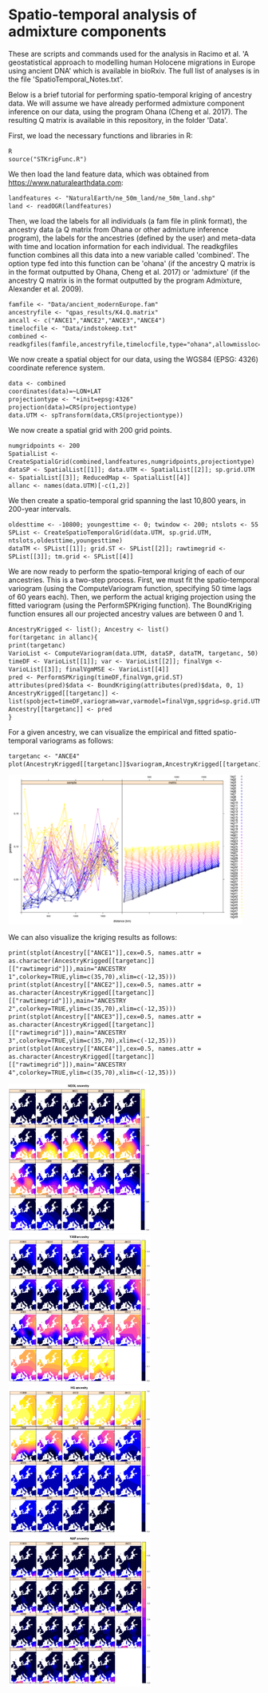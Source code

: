 # Spatio-temporal analysis of admixture components

These are scripts and commands used for the analysis in Racimo et al. 'A geostatistical approach to modelling human Holocene
migrations in Europe using ancient DNA' which is available in bioRxiv. The full list of analyses is in the file 'SpatioTemporal_Notes.txt'.

Below is a brief tutorial for performing spatio-temporal kriging of ancestry data. We will assume we have already performed admixture component inference on our data, using the program Ohana (Cheng et al. 2017). The resulting Q matrix is available in this repository, in the folder 'Data'.

First, we load the necessary functions and libraries in R:

```
R
source("STKrigFunc.R")
```

We then load the land feature data, which was obtained from https://www.naturalearthdata.com:

```
landfeatures <- "NaturalEarth/ne_50m_land/ne_50m_land.shp"
land <- readOGR(landfeatures)
```

Then, we load the labels for all individuals (a fam file in plink format), the ancestry data (a Q matrix from Ohana or other admixture inference program), the labels for the ancestries (defined by the user) and meta-data with time and location information for each individual. The readkgfiles function combines all this data into a new variable called 'combined'. The option type fed into this function can be 'ohana' (if the ancestry Q matrix is in the format outputted by Ohana, Cheng et al. 2017) or 'admixture' (if the ancestry Q matrix is in the format outputted by the program Admixture, Alexander et al. 2009).

```
famfile <- "Data/ancient_modernEurope.fam"
ancestryfile <- "qpas_results/K4.Q.matrix"
ancall <- c("ANCE1","ANCE2","ANCE3","ANCE4")
timelocfile <- "Data/indstokeep.txt"
combined <- readkgfiles(famfile,ancestryfile,timelocfile,type="ohana",allowmissloc=TRUE,oldesttime=13000,minlat=35,maxlat=72,minlon=-20,maxlon=80)
```

We now create a spatial object for our data, using the WGS84 (EPSG: 4326) coordinate reference system.

```
data <- combined
coordinates(data)=~LON+LAT
projectiontype <- "+init=epsg:4326"
projection(data)=CRS(projectiontype)
data.UTM <- spTransform(data,CRS(projectiontype))
```

We now create a spatial grid with 200 grid points.

```
numgridpoints <- 200
SpatialList <- CreateSpatialGrid(combined,landfeatures,numgridpoints,projectiontype)
dataSP <- SpatialList[[1]]; data.UTM <- SpatialList[[2]]; sp.grid.UTM <- SpatialList[[3]]; ReducedMap <- SpatialList[[4]]
allanc <- names(data.UTM)[-c(1,2)]
```

We then create a spatio-temporal grid spanning the last 10,800 years, in 200-year intervals.

```
oldesttime <- -10800; youngesttime <- 0; twindow <- 200; ntslots <- 55
SPList <- CreateSpatioTemporalGrid(data.UTM, sp.grid.UTM, ntslots,oldesttime,youngesttime)
dataTM <- SPList[[1]]; grid.ST <- SPList[[2]]; rawtimegrid <- SPList[[3]]; tm.grid <- SPList[[4]]
```


We are now ready to perform the spatio-temporal kriging of each of our ancestries. This is a two-step process. First, we must fit the spatio-temporal variogram (using the ComputeVariogram function, specifying 50 time lags of 60 years each). Then, we perform the actual kriging projection using the fitted variogram (using the PerformSPKriging function). The BoundKriging function ensures all our projected ancestry values are between 0 and 1.

```
AncestryKrigged <- list(); Ancestry <- list()
for(targetanc in allanc){
print(targetanc)
VarioList <- ComputeVariogram(data.UTM, dataSP, dataTM, targetanc, 50)
timeDF <- VarioList[[1]]; var <- VarioList[[2]]; finalVgm <- VarioList[[3]]; finalVgmMSE <- VarioList[[4]]
pred <- PerformSPKriging(timeDF,finalVgm,grid.ST)
attributes(pred)$data <- BoundKriging(attributes(pred)$data, 0, 1)
AncestryKrigged[[targetanc]] <- list(spobject=timeDF,variogram=var,varmodel=finalVgm,spgrid=sp.grid.UTM,tmgrid=tm.grid,rawtimegrid=rawtimegrid,pred=pred)
Ancestry[[targetanc]] <- pred
}
```

For a given ancestry, we can visualize the empirical and fitted spatio-temporal variograms as follows:

```
targetanc <- "ANCE4"
plot(AncestryKrigged[[targetanc]]$variogram,AncestryKrigged[[targetanc]]$varmodel,map=F,all=T)
```

<img src="https://github.com/FerRacimo/STAdmix/blob/master/Variogram_YAM.png" height="300">

We can also visualize the kriging results as follows:

```
print(stplot(Ancestry[["ANCE1"]],cex=0.5, names.attr = as.character(AncestryKrigged[[targetanc]][["rawtimegrid"]]),main="ANCESTRY 1",colorkey=TRUE,ylim=c(35,70),xlim=c(-12,35)))
print(stplot(Ancestry[["ANCE2"]],cex=0.5, names.attr = as.character(AncestryKrigged[[targetanc]][["rawtimegrid"]]),main="ANCESTRY 2",colorkey=TRUE,ylim=c(35,70),xlim=c(-12,35)))
print(stplot(Ancestry[["ANCE3"]],cex=0.5, names.attr = as.character(AncestryKrigged[[targetanc]][["rawtimegrid"]]),main="ANCESTRY 3",colorkey=TRUE,ylim=c(35,70),xlim=c(-12,35)))
print(stplot(Ancestry[["ANCE4"]],cex=0.5, names.attr = as.character(AncestryKrigged[[targetanc]][["rawtimegrid"]]),main="ANCESTRY 4",colorkey=TRUE,ylim=c(35,70),xlim=c(-12,35)))
```

<img src="https://github.com/FerRacimo/STAdmix/blob/master/NEOL.png" height="300">
<img src="https://github.com/FerRacimo/STAdmix/blob/master/YAM.png" height="300">
<img src="https://github.com/FerRacimo/STAdmix/blob/master/HG.png" height="300">
<img src="https://github.com/FerRacimo/STAdmix/blob/master/NAF.png" height="300">

